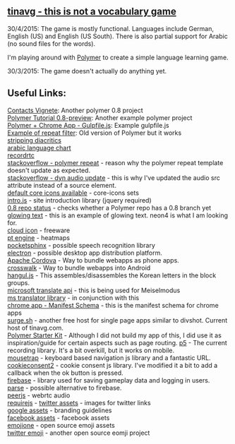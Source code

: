 ## [tinavg - this is not a vocabulary game](https://www.tinavg.com)

30/4/2015: The game is mostly functional.  Languages include German, English (US) and English (US South).  There is also partial support for Arabic (no sound files for the words).

I'm playing around with [Polymer](https://www.polymer-project.org/) to create a simple language learning game.

30/3/2015: The game doesn't actually do anything yet.

## Useful Links:

[Contacts Vignete](https://github.com/PolymerLabs/0.8-contacts-vignette): Another polymer 0.8 project  
[Polymer Tutorial 0.8-preview](https://github.com/Polymer/polymer-tutorial/tree/0.8-preview): Another example polymer project  
[Polymer + Chrome App - Gulpfile.js](https://gist.github.com/kincaidoneil/b7ad507c1bb7bb243828): Example gulpfile.js  
[Example of repeat filter](http://jsbin.com/vuvikare/12/edit?html,output): Old version of Polymer but it works  
[stripping diacritics](http://stackoverflow.com/questions/12118812/find-and-highlight-arabic-with-diacritics-text-in-uiwebview)  
[arabic language chart](http://symbolcodes.tlt.psu.edu/bylanguage/arabicchart.html)  
[recordrtc](http://recordrtc.org/)  
[stackoverflow - polymer repeat](http://stackoverflow.com/questions/23706775/polymer-changes-not-always-flowing-through-a-filter) - reason why the polymer repeat template doesn't update as expected.  
[stackoverflow - dyn audio update](http://stackoverflow.com/questions/7692082/loading-audio-element-after-dynamically-changing-the-source) - this is why I've updated the audio src attribute instead of a source element.  
[default core icons available](https://www.polymer-project.org/0.8/components/core-icons/demo.html) - core-icons sets  
[intro.js](https://github.com/usablica/intro.js) - site introduction library (jquery required)  
[0.8 repo status](http://chuckh.github.io/road-to-polymer/repos.html) - checks whether a Polymer repo has a 0.8 branch yet  
[glowing text](http://codepen.io/NobodyRocks/pen/qzfoc) - this is an example of glowing text.  neon4 is what I am looking for.  
[cloud icon](http://www.iconarchive.com/show/100-flat-2-icons-by-graphicloads/clouds-1-icon.html) - freeware  
[pt engine](https://ptengine.com) - heatmaps  
[pocketsphinx](https://github.com/syl22-00/pocketsphinx.js) - possible speech recognition library  
[electron](http://electron.atom.io/#built-on-electron) - possible desktop app distribution platform.  
[Apache Cordova](https://cordova.apache.org/) - Way to bundle webapps as phone apps.  
[crosswalk](https://crosswalk-project.org/) - Way to bundle webapps into Android  
[hangul.js](https://www.npmjs.com/package/hangul-js) - This assembles/disassembles the Korean letters in the block groups.  
[microsoft translate api](https://www.microsoft.com/translator/getstarted.aspx) - this is being used for Meiselmodus  
[ms translator library](https://github.com/openlabs/Microsoft-Translator-Python-API/) - in conjunction with this  
[chrome app - Manifest Schema](https://developer.chrome.com/apps/manifest) - this is the manifest schema for chrome apps  
[surge.sh](https://surge.sh) - another free host for single page apps similar to divshot.  Current host of tinavg.com.  
[Polymer Starter Kit](https://github.com/PolymerElements/polymer-starter-kit) - Although I did not build my app of this, I did use it as inspiration/guide for certain aspects such as page routing.
[p5](http://p5js.org/) - The current recording library.  It's a bit overkill, but it works on mobile.  
[mousetrap](https://craig.is/killing/mice) - keyboard based navigation js library and a fantastic URL.  
[cookieconsent2](https://github.com/silktide/cookieconsent2) - cookie consent js library.  I've modified it a bit to add a callback when the ok button is pressed.  
[firebase](https://www.firebase.com) - library used for saving gameplay data and logging in users.  
[parse](https://www.parse.com/) - possible alternative to firebase.  
[peerjs](http://peerjs.com/) - webrtc audio  
[requirejs](https://github.com/jrburke/requirejs) - 
[twitter assets](https://dev.twitter.com/overview/general/image-resources) - images for twitter links  
[google assets](https://developers.google.com/identity/branding-guidelines) - branding guidelines  
[facebook assets](https://www.facebookbrand.com/) - facebook assets  
[emojione](http://emojione.com/developers) - open source emoji assets  
[twitter emoji](https://github.com/twitter/twemoji) - another open source eomji project  